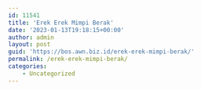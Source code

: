 ```yaml
---
id: 11541
title: 'Erek Erek Mimpi Berak'
date: '2023-01-13T19:18:15+00:00'
author: admin
layout: post
guid: 'https://bos.awn.biz.id/erek-erek-mimpi-berak/'
permalink: /erek-erek-mimpi-berak/
categories:
    - Uncategorized
---
```


